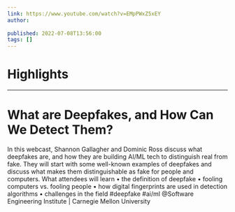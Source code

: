 ```yaml
---
link: https://www.youtube.com/watch?v=EMpPWxZ5xEY
author: 
   
published: 2022-07-08T13:56:00
tags: []
---
```

# Highlights


---
# What are Deepfakes, and How Can We Detect Them?
In this webcast, Shannon Gallagher and Dominic Ross discuss what deepfakes are, and how they are building AI/ML tech to distinguish real from fake. They will start with some well-known examples of deepfakes and discuss what makes them distinguishable as fake for people and computers. What attendees will learn • the definition of deepfake • fooling computers vs. fooling people • how digital fingerprints are used in detection algorithms • challenges in the field #deepfake #ai/ml @Software Engineering Institute | Carnegie Mellon University